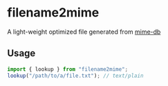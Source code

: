 # filename2mime

A light-weight optimized file generated from [mime-db](https://npmjs.com/mime-db)

## Usage

```js
import { lookup } from "filename2mime";
lookup("/path/to/a/file.txt"); // text/plain
```

